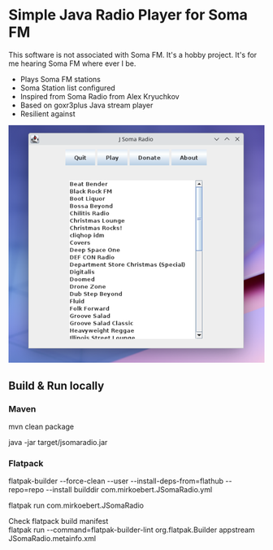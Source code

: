 # Simple Java Radio Player for Soma FM

This software is not associated with Soma FM.
It's a hobby project. It's for me hearing Soma FM where ever I be.

- Plays Soma FM stations
- Soma Station list configured
- Inspired from Soma Radio from Alex Kryuchkov
- Based on goxr3plus Java stream player
- Resilient against

![](Screenshot_20241119_221244.png "Screenshot")

## Build & Run locally

### Maven

mvn clean package

java -jar target/jsomaradio.jar

### Flatpack

flatpak-builder --force-clean --user --install-deps-from=flathub --repo=repo --install builddir
com.mirkoebert.JSomaRadio.yml

flatpak run com.mirkoebert.JSomaRadio

Check flatpack build manifest   
flatpak run --command=flatpak-builder-lint org.flatpak.Builder appstream JSomaRadio.metainfo.xml

